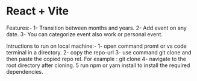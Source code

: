 # React + Vite

Features:-
1- Transition between months and years.
2- Add event on any date.
3- You can categorize event also work or personal event.

Intructions to run on local machine:-
1- open command promt or vs code terminal in a directory.
2- copy the repo-url
3- use command git clone and then paste the copied repo rel. For example : git clone <url>
4- navigate to the root directory after cloning.
5 run npm or yarn install to install the required dependencies.
